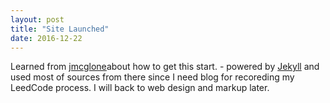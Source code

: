 ```yaml
---
layout: post
title: "Site Launched"
date: 2016-12-22
---
```


Learned from [jmcglone](https://github.com/jmcglone)about how to get this start. - powered by [Jekyll](http://jekyllrb.com) and used most of sources from there since I need blog for recoreding my LeedCode process.
I will back to web design and markup later.
